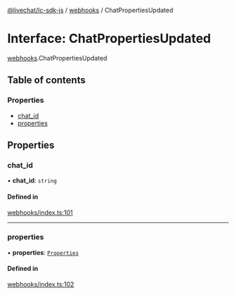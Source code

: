 [@livechat/lc-sdk-js](../README.md) / [webhooks](../modules/webhooks.md) / ChatPropertiesUpdated

# Interface: ChatPropertiesUpdated

[webhooks](../modules/webhooks.md).ChatPropertiesUpdated

## Table of contents

### Properties

- [chat\_id](webhooks.ChatPropertiesUpdated.md#chat_id)
- [properties](webhooks.ChatPropertiesUpdated.md#properties)

## Properties

### chat\_id

• **chat\_id**: `string`

#### Defined in

[webhooks/index.ts:101](https://github.com/livechat/lc-sdk-js/blob/a3fdde0/src/webhooks/index.ts#L101)

___

### properties

• **properties**: [`Properties`](objects.Properties.md)

#### Defined in

[webhooks/index.ts:102](https://github.com/livechat/lc-sdk-js/blob/a3fdde0/src/webhooks/index.ts#L102)
